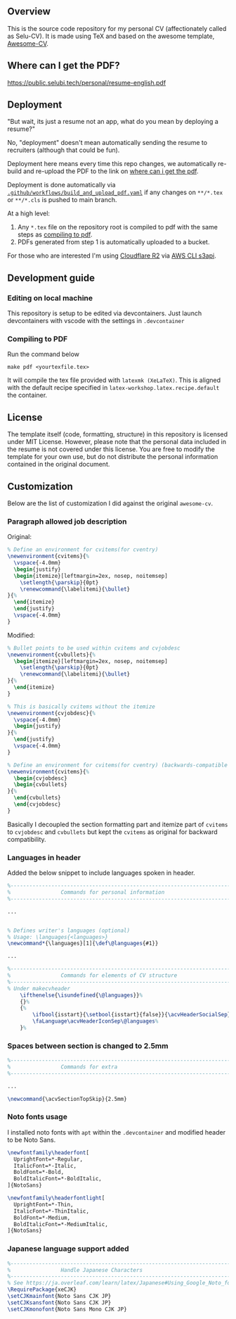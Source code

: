 ## Overview

This is the source code repository for my personal CV (affectionately called as Selu-CV). It is made using TeX and based on the awesome template, [Awesome-CV](https://github.com/posquit0/Awesome-CV).

## Where can I get the PDF?

https://public.selubi.tech/personal/resume-english.pdf

## Deployment

"But wait, its just a resume not an app, what do you mean by deploying a resume?"

No, "deployment" doesn't mean automatically sending the resume to recruiters (although that could be fun).

Deployment here means every time this repo changes, we automatically re-build and re-upload the PDF to the link on [where can i get the pdf](#where-can-i-get-the-pdf).

Deployment is done automatically via [`.github/workflows/build_and_upload_pdf.yaml`](.github/workflows/build_and_upload_pdf.yaml) if any changes on `**/*.tex` or `**/*.cls` is pushed to main branch.

At a high level:

1. Any `*.tex` file on the repository root is compiled to pdf with the same steps as [compiling to pdf](#compiling-to-pdf).
2. PDFs generated from step 1 is automatically uploaded to a bucket.

For those who are interested I'm using [Cloudflare R2](https://www.cloudflare.com/developer-platform/r2/) via [AWS CLI s3api](https://developers.cloudflare.com/r2/examples/aws/aws-cli/).

## Development guide

### Editing on local machine

This repository is setup to be edited via devcontainers. Just launch devcontainers with vscode with the settings in `.devcontainer`

### Compiling to PDF

Run the command below

```
make pdf <yourtexfile.tex>
```

It will compile the tex file provided with `latexmk (XeLaTeX)`. This is aligned with the default recipe specified in `latex-workshop.latex.recipe.default` the container.

## License

The template itself (code, formatting, structure) in this repository is licensed under MIT License.
However, please note that the personal data included in the resume is not covered under this license.
You are free to modify the template for your own use, but do not distribute the personal information contained in the original document.

## Customization

Below are the list of customization I did against the original `awesome-cv`.

### Paragraph allowed job description

Original:

```tex
% Define an environment for cvitems(for cventry)
\newenvironment{cvitems}{%
  \vspace{-4.0mm}
  \begin{justify}
  \begin{itemize}[leftmargin=2ex, nosep, noitemsep]
    \setlength{\parskip}{0pt}
    \renewcommand{\labelitemi}{\bullet}
}{%
  \end{itemize}
  \end{justify}
  \vspace{-4.0mm}
}
```

Modified:

```tex
% Bullet points to be used within cvitems and cvjobdesc
\newenvironment{cvbullets}{%
  \begin{itemize}[leftmargin=2ex, nosep, noitemsep]
    \setlength{\parskip}{0pt}
    \renewcommand{\labelitemi}{\bullet}
}{%
  \end{itemize}
}

% This is basically cvitems without the itemize
\newenvironment{cvjobdesc}{%
  \vspace{-4.0mm}
  \begin{justify}
}{%
  \end{justify}
  \vspace{-4.0mm}
}

% Define an environment for cvitems(for cventry) (backwards-compatible with original awesome-cv)
\newenvironment{cvitems}{%
  \begin{cvjobdesc}
  \begin{cvbullets}
}{%
  \end{cvbullets}
  \end{cvjobdesc}
}
```

Basically I decoupled the section formatting part and itemize part of `cvitems` to `cvjobdesc` and `cvbullets` but kept the `cvitems` as original for backward compatibility.

### Languages in header

Added the below snippet to include languages spoken in header.

```tex
%-------------------------------------------------------------------------------
%                Commands for personal information
%-------------------------------------------------------------------------------

...


% Defines writer's languages (optional)
% Usage: \languages{<languages>}
\newcommand*{\languages}[1]{\def\@languages{#1}}

...

%-------------------------------------------------------------------------------
%                Commands for elements of CV structure
%-------------------------------------------------------------------------------
% Under makecvheader
    \ifthenelse{\isundefined{\@languages}}%
    {}%
    {%
        \ifbool{isstart}{\setbool{isstart}{false}}{\acvHeaderSocialSep}%
        \faLanguage\acvHeaderIconSep\@languages%
    }%
```

### Spaces between section is changed to 2.5mm

```tex
%-------------------------------------------------------------------------------
%                Commands for extra
%-------------------------------------------------------------------------------

...

\newcommand{\acvSectionTopSkip}{2.5mm}
```

### Noto fonts usage

I installed noto fonts with `apt` within the `.devcontainer` and modified header to be Noto Sans.

```tex
\newfontfamily\headerfont[
  UprightFont=*-Regular,
  ItalicFont=*-Italic,
  BoldFont=*-Bold,
  BoldItalicFont=*-BoldItalic,
]{NotoSans}

\newfontfamily\headerfontlight[
  UprightFont=*-Thin,
  ItalicFont=*-ThinItalic,
  BoldFont=*-Medium,
  BoldItalicFont=*-MediumItalic,
]{NotoSans}
```

### Japanese language support added

```tex
%-------------------------------------------------------------------------------
%                Handle Japanese Characters
%-------------------------------------------------------------------------------
% See https://ja.overleaf.com/learn/latex/Japanese#Using_Google_Noto_fonts for more details
\RequirePackage{xeCJK}
\setCJKmainfont{Noto Sans CJK JP}
\setCJKsansfont{Noto Sans CJK JP}
\setCJKmonofont{Noto Sans Mono CJK JP}
```
